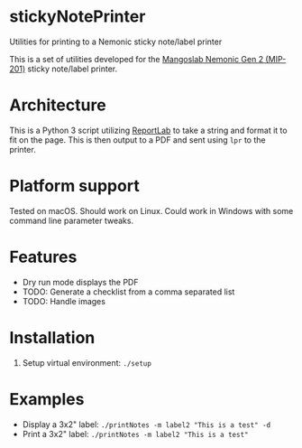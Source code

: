 # stickyNotePrinter
Utilities for printing to a Nemonic sticky note/label printer

This is a set of utilities developed for the [Mangoslab Nemonic Gen 2 (MIP-201)](https://www.nemonic.me/nemonicGen2) 
sticky note/label printer.

# Architecture
This is a Python 3 script utilizing [ReportLab](https://www.reportlab.com/) to take a string and format it to fit on 
the page. This is then output to a PDF and sent using `lpr` to the printer.

# Platform support
Tested on macOS. Should work on Linux. Could work in Windows with some command line parameter tweaks.

# Features
* Dry run mode displays the PDF
* TODO: Generate a checklist from a comma separated list
* TODO: Handle images

# Installation
1. Setup virtual environment: `./setup`

# Examples
* Display a 3x2" label: `./printNotes -m label2 "This is a test" -d`
* Print a 3x2" label: `./printNotes -m label2 "This is a test"`
